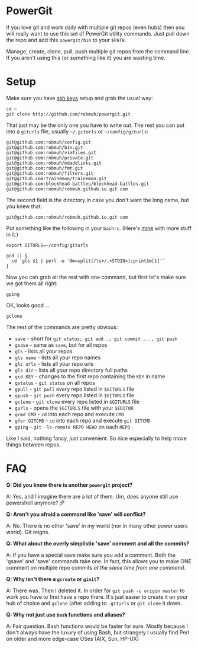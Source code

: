 PowerGit
========

If you love git and work daily with multiple git repos (even hubs)
then you will really want to use this set of PowerGit utility commands.
Just pull down the repo and add this `powergit/bin` to your `$PATH`.

Manage, create, clone, pull, push multiple git repos from the command
line. If you aren't using this (or something like it) you are wasting
time.

Setup
=====

Make sure you have [ssh keys][] setup and grab the usual way:

```
cd ~
git clone http://github.com/robmuh/powergit.git
```

That just may be the only one you have to write out. The rest you can
put into a `giturls` file, usually `~/.giturls` or `~/config/giturls`:

```
git@github.com:robmuh/config.git
git@github.com:robmuh/bin.git
git@github.com:robmuh/vimfiles.git
git@github.com:robmuh/private.git
git@github.com:robmuh/mdaddlinks.git
git@github.com:robmuh/fmt.git
git@github.com:robmuh/filters.git
git@github.com:trainemon/trainemon.git
git@github.com:blockhead-battles/blockhead-battles.git
git@github.com:robmuh/robmuh.github.io.git com
```

The second field is the directory in case you don't want the long
name, but you knew that:

```
git@github.com:robmuh/robmuh.github.io.git com
```

Put something like the following in your `bashrc`. (Here's [mine][] with
more stuff in it.)

```
export GITURLS=~/config/giturls

gcd () {
  cd `gls $1 | perl -e '@m=split(/\s+/,<STDIN>);print$m[1]'`
}

```

Now you can grab all the rest with one command, but first let's make
sure we got them all right:

```
gping
```
OK, looks good ...

```
gclone
```
The rest of the commands are pretty obvious:

* `save` - short for `git status; git add .; git commit ..., git push`
* `gsave` - same as `save`, but for all repos
* `gls` - lists all your repos
* `gls name` - lists all your repo names
* `gls urls` - lists all your repo urls
* `gls dir` - lists all your repo directory full paths
* `gcd KEY` - changes to the first repo containing the `KEY` in name
* `gstatus` - `git status` on all repos
* `gpull` - `git pull` every repo listed in `$GITURLS` file
* `gpush` - `git push` every repo listed in `$GITURLS` file
* `gclone` - `git clone` every repo listed in `$GITURLS` file
* `gurls` - opens the `$GITURLS` file with your `$EDITOR`
* `gcmd CMD` - `cd` into each repo and execute `CMD` 
* `gfor GITCMD` - `cd` into each repo and execute `git GITCMD` 
* `gping` - `git -ls-remote REPO HEAD` on each `REPO`

Like I said, nothing fancy, just convenient. So nice especially to
help move things between repos.

FAQ
===

**Q: Did you know there is another `powergit` project?**

A: Yes, and I imagine there are a lot of them. Um, does anyone still use
powershell anymore? ;P

**Q: Aren't you afraid a command like 'save' will conflict?**

A: No. There is no other 'save' in my world (nor in many other power
users world). Git reigns.

**Q: What about the overly simplistic 'save' comment and all the
commits?**

A: If you have a special save make sure you add a comment. Both the
'gsave' and 'save' commands take one. In fact, this allows you to make
ONE comment on multiple repo commits *at the same time from one
command*.

**Q: Why isn't there a `gcreate` or `ginit`?**

A: There was. Then I deleted it. In order for `git push -u origin
master` to work you have to first have a repo there. It's just easier
to create it on your hub of choice and `gclone` (after adding to
`.giturls` or `git clone` it down.

**Q: Why not just use `bash` functions and aliases?**

A: Fair question. Bash functions would be faster for sure. Mostly
because I don't always have the luxury of using Bash, but strangely
I usually find Perl on older and more edge-case OSes (AIX, Sun, HP-UX)

[mine]: https://github.com/robmuh/config/blob/master/bashrc
[ssh keys]: https://help.github.com/articles/generating-ssh-keys
